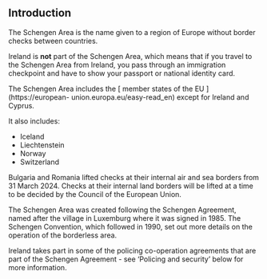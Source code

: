 ##  Introduction

The Schengen Area is the name given to a region of Europe without border
checks between countries.

Ireland is **not** part of the Schengen Area, which means that if you travel
to the Schengen Area from Ireland, you pass through an immigration checkpoint
and have to show your passport or national identity card.

The Schengen Area includes the [ member states of the EU ](https://european-
union.europa.eu/easy-read_en) except for Ireland and Cyprus.

It also includes:

  * Iceland 
  * Liechtenstein 
  * Norway 
  * Switzerland 

Bulgaria and Romania lifted checks at their internal air and sea borders from
31 March 2024. Checks at their internal land borders will be lifted at a time
to be decided by the Council of the European Union.

The Schengen Area was created following the Schengen Agreement, named after
the village in Luxemburg where it was signed in 1985. The Schengen Convention,
which followed in 1990, set out more details on the operation of the
borderless area.

Ireland takes part in some of the policing co-operation agreements that are
part of the Schengen Agreement - see ‘Policing and security’ below for more
information.
